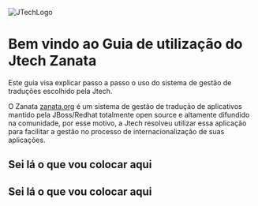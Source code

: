 ![JTechLogo](http://www.jtech.com.br/wp-content/uploads/2015/06/logo.png)

# Bem vindo ao Guia de utilização do Jtech Zanata

Este guia visa explicar passo a passo o uso do sistema de gestão de traduções escolhido pela Jtech.

O Zanata [zanata.org](http://zanata.org) é um sistema de gestão de tradução de aplicativos mantido pela JBoss/Redhat totalmente open source e altamente difundido na comunidade, por esse motivo, a Jtech resolveu utilizar essa aplicação para facilitar a gestão no processo de internacionalização de suas aplicações.

## Sei lá o que vou colocar aqui

## Sei lá o que vou colocar aqui

